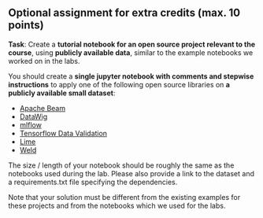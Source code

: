 ## Optional assignment for extra credits (max. 10 points)

**Task**: Create a **tutorial notebook for an open source project relevant to the course**, using **publicly available data**, similar to the example notebooks we worked on in the labs.

You should create a **single jupyter notebook with comments and stepwise instructions** to apply one of 
the following open source libraries on **a publicly available small dataset**:

 * [Apache Beam](https://beam.apache.org/)
 * [DataWig](https://github.com/awslabs/datawig)
 * [mlflow](https://mlflow.org/)
 * [Tensorflow Data Validation](https://www.tensorflow.org/tfx/data_validation/get_started)
 * [Lime](https://github.com/marcotcr/lime)
 * [Weld](https://github.com/weld-project/weld)
 
The size / length of your notebook should be roughly the same as the notebooks used during the lab. Please also provide a link to the dataset and a requirements.txt file specifying the dependencies.
 
Note that your solution must be different from the existing examples for these projects and 
 from the notebooks which we used for the labs.
